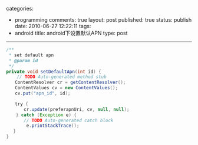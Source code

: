 categories: 
  - programming
comments: true
layout: post
published: true
status: publish
date: 2010-06-27 12:22:11
tags: 
  - android
title: android下设置默认APN
type: post
---

```java
/**
 * set default apn
 * @param id
 */
private void setDefaultApn(int id) {
    // TODO Auto-generated method stub
　　ContentResolver cr = getContentResolver();
　　ContentValues cv = new ContentValues();
　　cv.put("apn_id", id);

　　try {
　　　　cr.update(preferapnUri, cv, null, null);
　  } catch (Exception e) {
　　　　// TODO Auto-generated catch block
     　 e.printStackTrace();
　 }
}
```
